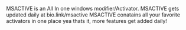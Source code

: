 MSACTIVE is an All In one windows modifier/Activator.
MSACTIVE gets updated daily at bio.link/msactive
MSACTIVE conatains all your favorite activators in one place
yea thats it, more features get added daily!
